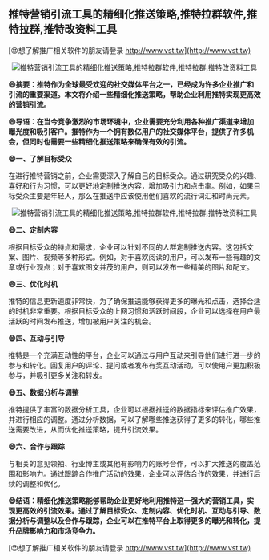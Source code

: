 ## **推特营销引流工具的精细化推送策略,推特拉群软件,推特拉群,推特改资料工具**

[😍想了解推广相关软件的朋友请登录 http://www.vst.tw](http://www.vst.tw)

 <center><img src="https://vst.tw/MP4/tuiguang/png/7.png" alt="推特营销引流工具的精细化推送策略,推特拉群软件,推特拉群,推特改资料工具"></center>

**😄摘要：推特作为全球最受欢迎的社交媒体平台之一，已经成为许多企业推广和引流的重要渠道。本文将介绍一些精细化推送策略，帮助企业利用推特实现更高效的营销引流。**

**😄导语：在当今竞争激烈的市场环境中，企业需要充分利用各种推广渠道来增加曝光度和吸引客户。推特作为一个拥有数亿用户的社交媒体平台，提供了许多机会，但同时也需要一些精细化推送策略来确保有效的引流。**

**😄一、了解目标受众**

在进行推特营销之前，企业需要深入了解自己的目标受众。通过研究受众的兴趣、喜好和行为习惯，可以更好地定制推送内容，增加吸引力和点击率。例如，如果目标受众主要是年轻人，那么在推送中应该使用他们喜欢的流行词汇和时尚元素。

 <center><img src="https://vst.tw/MP4/tuiguang/png/8.png" alt="推特营销引流工具的精细化推送策略,推特拉群软件,推特拉群,推特改资料工具"></center>

**😄二、定制内容**

根据目标受众的特点和需求，企业可以针对不同的人群定制推送内容。这包括文案、图片、视频等多种形式。例如，对于喜欢阅读的用户，可以发布一些有趣的文章或行业观点；对于喜欢图文并茂的用户，则可以发布一些精美的图片和配文。

**😄三、优化时机**

推特的信息更新速度非常快，为了确保推送能够获得更多的曝光和点击，选择合适的时机非常重要。根据目标受众的上网习惯和活跃时间段，企业可以选择在用户最活跃的时间发布推送，增加被用户关注的机会。

**😄四、互动与引导**

推特是一个充满互动性的平台，企业可以通过与用户互动来引导他们进行进一步的参与和转化。回复用户的评论、提问或者发布有奖互动活动，可以使用户更加积极参与，并吸引更多关注和转发。

**😄五、数据分析与调整**

推特提供了丰富的数据分析工具，企业可以根据推送的数据指标来评估推广效果，并进行相应的调整。通过分析数据，可以了解哪些推送获得了更多的转化，哪些推送需要改进，从而优化推送策略，提升引流效果。

**😄六、合作与跟踪**

与相关的意见领袖、行业博主或其他有影响力的账号合作，可以扩大推送的覆盖范围和影响力。通过跟踪合作推广活动的效果，企业可以评估合作的效果，并进行后续的调整和优化。

**😄结语：精细化推送策略能够帮助企业更好地利用推特这一强大的营销工具，实现更高效的引流效果。通过了解目标受众、定制内容、优化时机、互动与引导、数据分析与调整以及合作与跟踪，企业可以在推特平台上取得更多的曝光和转化，提升品牌影响力和市场竞争力。**

[😍想了解推广相关软件的朋友请登录 http://www.vst.tw](http://www.vst.tw)



